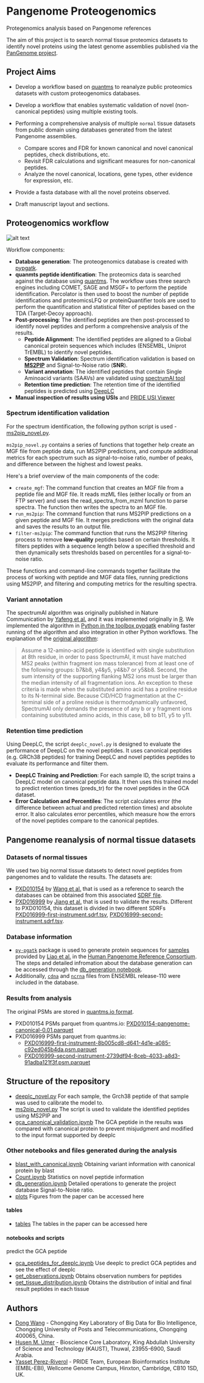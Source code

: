 # Pangenome Proteogenomics

Protegenomics analysis based on Pangenome references

The aim of this project is to search normal tissue proteomics datasets to identify novel proteins using the latest genome assemblies published via the [PanGenome project](https://www.nature.com/articles/s41586-023-05896-x).

## Project Aims
- Develop a workflow based on [quantms](https://github.com/bigbio/quantms) to reanalyze public proteomics datasets with custom proteogenomics databases.  
- Develop a workflow that enables systematic validation of novel (non-canonical peptides) using multiple existing tools.

- Performing a comprehensive analysis of multiple `normal` tissue datasets from public domain using databases generated from the latest Pangenome assemblies.
  - Compare scores and FDR for known canonical and novel canonical peptides, check distributions, etc.
  - Revisit FDR calculations and significant measures for non-canonical peptides.
  - Analyze the novel canonical, locations, gene types, other evidence for expression, etc.

- Provide a fasta database with all the novel proteins observed. 
- Draft manuscript layout and sections.

## Proteogenomics workflow

![alt text](pangenome-workflow.svg)

Workflow components: 
- **Database generation**: The proteogenomics database is created with [pypgatk](https://github.com/bigbio/py-pgatk). 
- **quanmts peptide identification**: The proteomics data is searched against the database using [quantms](https://github.com/bigbio/quantms). The workflow uses three search engines including COMET, SAGE and MSGF+ to perform the peptide identification. Percolator is then used to boost the number of peptide identifications and proteomicsLFQ or proteinQuantifier tools are used to perform the quantification and statistical filter of peptides based on the TDA (Target-Decoy approach). 
- **Post-processing**: The identified peptides are then post-processed to identify novel peptides and perform a comprehensive analysis of the results.
  - **Peptide Alignment**: The identified peptides are aligned to a Global canonical protein sequences which includes (ENSEMBL, Uniprot TrEMBL) to identify novel peptides.
  - **Spectrum Validation**: Spectrum identification validation is based on [**MS2PIP**](https://github.com/compomics/ms2pip) and Signal-to-Noise ratio (**SNR**).
  - **Variant annotation**: The identified peptides that contain Single Aminoacid variants (SAAVs) are validated using [spectrumAI tool](https://github.com/bigbio/py-pgatk)
  - **Retention time prediction**: The retention time of the identified peptides is predicted using [DeepLC](https://github.com/compomics/DeepLC)
- **Manual inspection of results using USIs** and [PRIDE USI Viewer](https://www.ebi.ac.uk/pride/archive/usi/)

### Spectrum identification validation

For the spectrum identification, the following python script is used - [ms2pip_novel.py](ms2pip_novel.py). 

`ms2pip_novel.py` contains a series of functions that together help create an MGF file from peptide data, run MS2PIP predictions, and compute additional metrics for each spectrum such as signal-to-noise ratio, number of peaks, and difference between the highest and lowest peaks.

Here's a brief overview of the main components of the code:

- `create_mgf`: The command function that creates an MGF file from a peptide file and MGF file. It reads mzML files (either locally or from an FTP server) and uses the read_spectra_from_mzml function to parse spectra. The function then writes the spectra to an MGF file.
- `run_ms2pip`: The command function that runs MS2PIP predictions on a given peptide and MGF file. It merges predictions with the original data and saves the results to an output file.
- `filter-ms2pip`: The command function that runs the MS2PIP filtering process to remove **low-quality** peptides based on certain thresholds. It filters peptides with a sequence length below a specified threshold and then dynamically sets thresholds based on percentiles for a signal-to-noise ratio.

These functions and command-line commands together facilitate the process of working with peptide and MGF data files, running predictions using MS2PIP, and filtering and computing metrics for the resulting spectra.

### Variant annotation

The spectrumAI algorithm was originally published in Nature Communication by [Yafeng et al.](https://www.nature.com/articles/s41467-018-03311-y) and it was implemented originally in [R](https://github.com/yafeng/SpectrumAI). We implemented the algorithm in [Python in the toolbox pypgatk](https://github.com/bigbio/py-pgatk) enabling faster running of the algorithm and also integration in other Python workflows. The explanation of the [original algorithm](https://github.com/yafeng/SpectrumAI): 

> Assume a 12-amino-acid peptide is identified with single substitution at 8th residue, in order to pass SpectrumAI, it must have matched MS2 peaks (within fragment ion mass tolerance) from at least one of the following groups: b7&b8, y4&y5, y4&b7 or y5&b8. Second, the sum intensity of the supporting flanking MS2 ions must be larger than the median intensity of all fragmentation ions. An exception to these criteria is made when the substituted amino acid has a proline residue to its N-terminal side. Because CID/HCD fragmentation at the C-terminal side of a proline residue is thermodynamically unfavored, SpectrumAI only demands the presence of any b or y fragment ions containing substituted amino acids, in this case, b8 to b11, y5 to y11.

### Retention time prediction

Using DeepLC, the script `deeplc_novel.py` is designed to evaluate the performance of DeepLC on the novel peptides. It uses canonical peptides (e.g. GRCh38 peptides) for training DeepLC and novel peptides peptides to evaluate its performance and filter them. 

- **DeepLC Training and Prediction**: For each sample ID, the script trains a DeepLC model on canonical peptide data. It then uses this trained model to predict retention times (preds_tr) for the novel peptides in the GCA dataset. 
- **Error Calculation and Percentiles**: The script calculates error (the difference between actual and predicted retention times) and absolute error. It also calculates error percentiles, which measure how the errors of the novel peptides compare to the canonical peptides.

## Pangenome reanalysis of normal tissue datasets

### Datasets of normal tissues

We used two big normal tissue datasets to detect novel peptides from pangenomes and to validate the results. The datasets are:

- [PXD010154](https://www.ebi.ac.uk/pride/archive/projects/PXD010154) by [Wang et al.](https://www.embopress.org/doi/full/10.15252/msb.20188503) that is used as a reference to search the databases can be obtained from this associated [SDRF file](PXD010154/PXD010154.sdrf.tsv).
- [PXD016999](https://www.ebi.ac.uk/pride/archive/projects/PXD016999) by [Jiang et al.](https://www.sciencedirect.com/science/article/pii/S0092867420310783?via%3Dihub) that is used to validate the results. Different to PXD010154, this dataset is divided in two different SDRFs [PXD016999-first-instrument.sdrf.tsv](PXD016999/PXD016999-first-instrument.sdrf.tsv), [PXD016999-second-instrument.sdrf.tsv](PXD016999/PXD016999-second-instrument.sdrf.tsv).

### Database information

- [`py-pgatk`](https://github.com/bigbio/py-pgatk) package is used to generate protein sequences for [samples](https://ftp.ensembl.org//pub/rapid-release/species/Homo_sapiens/) provided by [Liao et al.](https://www.nature.com/articles/s41586-023-05896-x) in the [Human Pangenome Reference Consortium](https://humanpangenome.org/). The steps and detailed infromation about the database generation can be accessed through the [db_generation notebook](https://github.com/bigbio/pgt-pangenome/blob/main/db_generation.ipynb).
- Additionally, [`cdna`](https://ftp.ensembl.org/pub/release-110/fasta/homo_sapiens/cdna/Homo_sapiens.GRCh38.cdna.all.fa.gz) and [`ncrna`](https://ftp.ensembl.org/pub/release-110/fasta/homo_sapiens/ncrna/Homo_sapiens.GRCh38.ncrna.fa.gz) files from ENSEMBL release-110 were included in the database.

### Results from analysis

The original PSMs are stored in [quantms.io format](https://github.com/bigbio/quantms.io). 

- PXD010154 PSMs parquet from quantms.io: [PXD010154-pangenome-canonical-0.01.parquet](http://ftp.pride.ebi.ac.uk/pub/databases/pride/resources/proteomes/proteogenomics/noncanonical-tissues-2023/PXD010154-pangenome-canonical-0.01.parquet)
- PXD016999 PSMs parquet from quantms.io: 
  - [PXD016999-first-instrument-8b005cd8-d641-4d1e-a085-c92ed045b4da.psm.parquet](https://ftp.pride.ebi.ac.uk/pub/databases/pride/resources/proteomes/proteogenomics/noncanonical-tissues-2023/PXD016999-first-instrument-8b005cd8-d641-4d1e-a085-c92ed045b4da.psm.parquet)
  - [PXD016999-second-instrument-2739df94-8ceb-4033-a8d3-91adba121f3f.psm.parquet](https://ftp.pride.ebi.ac.uk/pub/databases/pride/resources/proteomes/proteogenomics/noncanonical-tissues-2023/PXD016999-second-instrument-2739df94-8ceb-4033-a8d3-91adba121f3f.psm.parquet)

## Structure of the repository

- [deeplc_novel.py](deeplc_novel.py) For each sample, the Grch38 peptide of that sample was used to calibrate the model to. 
- [ms2pip_novel.py](ms2pip_novel.py) The script is used to validate the identified peptides using MS2PIP and
- [gca_canonical_validation.ipynb](https://github.com/bigbio/pgt-pangenome/blob/main/gca_canonical_validation.ipynb) The GCA peptide in the results was compared with canonical protein to prevent misjudgment and modified to the input format supported by deeplc

### Other notebooks and files generated during the analysis  
- [blast_with_canonical.ipynb](https://github.com/bigbio/pgt-pangenome/blob/main/blast_with_canonical.ipynb) Obtaining variant information with canonical protein by blast
- [Count.ipynb](https://github.com/bigbio/pgt-pangenome/blob/main/Count.ipynb) Statistics on novel peptide information
- [db_generation.ipynb](https://github.com/bigbio/pgt-pangenome/blob/main/db_generation.ipynb) Detailed operations to generate the project database
Signal-to-Noise ratio.
 - [plots](https://github.com/bigbio/pgt-pangenome/tree/main/plots) Figures from the paper can be accessed here
#### tables
- [tables](https://github.com/bigbio/pgt-pangenome/blob/main/tables) The tables in the paper can be accessed here
#### notebooks and scripts
predict the GCA peptide
- [gca_peptides_for_deeplc.ipynb](https://github.com/bigbio/pgt-pangenome/blob/main/gca_peptides_for_deeplc.ipynb) Use deeplc to predict GCA peptides and see the effect of deeplc
- [get_observations.ipynb](https://github.com/bigbio/pgt-pangenome/blob/main/get_observations.ipynb) Obtains observation numbers for peptides
- [get_tissue_distribution.ipynb](https://github.com/bigbio/pgt-pangenome/blob/main/get_tissue_distribution.ipynb) Obtains the distribution of initial and final result peptides in each tissue

## Authors

- [Dong Wang](https://github.com/DongdongdongW) - Chongqing Key Laboratory of Big Data for Bio Intelligence, Chongqing University of Posts and Telecommunications, Chongqing 400065, China.
- [Husen M. Umer](https://github.com/husensofteng) - Bioscience Core Laboratory, King Abdullah University of Science and Technology (KAUST), Thuwal, 23955-6900, Saudi Arabia.
- [Yasset Perez-Riverol](https://github.com/ypriverol) - PRIDE Team, European Bioinformatics Institute (EMBL-EBI), Wellcome Genome Campus, Hinxton, Cambridge, CB10 1SD, UK.

